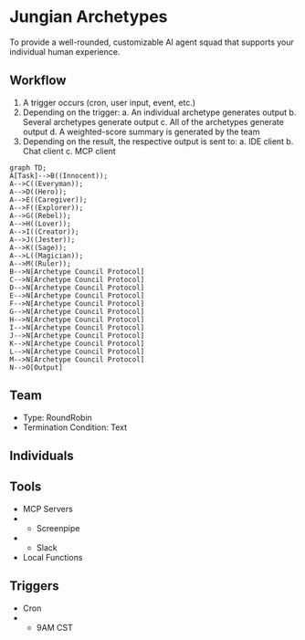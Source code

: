 # Jungian Archetypes

To provide a well-rounded, customizable AI agent squad that supports your individual human experience.

## Workflow

1. A trigger occurs (cron, user input, event, etc.)
2. Depending on the trigger:
    a. An individual archetype generates output
    b. Several archetypes generate output
    c. All of the archetypes generate output
    d. A weighted-score summary is generated by the team
3. Depending on the result, the respective output is sent to:
    a. IDE client
    b. Chat client
    c. MCP client

```mermaid
graph TD;
A[Task]-->B((Innocent));
A-->C((Everyman));
A-->D((Hero));
A-->E((Caregiver));
A-->F((Explorer));
A-->G((Rebel));
A-->H((Lover));
A-->I((Creator));
A-->J((Jester));
A-->K((Sage));
A-->L((Magician));
A-->M((Ruler));
B-->N[Archetype Council Protocol]
C-->N[Archetype Council Protocol]
D-->N[Archetype Council Protocol]
E-->N[Archetype Council Protocol]
F-->N[Archetype Council Protocol]
G-->N[Archetype Council Protocol]
H-->N[Archetype Council Protocol]
I-->N[Archetype Council Protocol]
J-->N[Archetype Council Protocol]
K-->N[Archetype Council Protocol]
L-->N[Archetype Council Protocol]
M-->N[Archetype Council Protocol]
N-->O[Output]
```


## Team

- Type: RoundRobin
- Termination Condition: Text

## Individuals

## Tools

- MCP Servers
- - Screenpipe
- - Slack
- Local Functions

## Triggers

- Cron
- - 9AM CST
